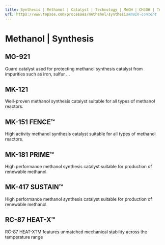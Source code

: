 ```yaml
---
title: Synthesis | Methanol | Catalyst | Technology | MeOH | CH3OH | Topsoe
url: https://www.topsoe.com/processes/methanol/synthesis#main-content
---
```


# Methanol | Synthesis

## MG-921

Guard catalyst used for protecting methanol synthesis catalyst from impurities such as iron, sulfur ...

## MK-121

Well-proven methanol synthesis catalyst suitable for all types of methanol reactors.

## MK-151 FENCE™

High activity methanol synthesis catalyst suitable for all types of methanol reactors.

## MK-181 PRIME™

High performance methanol synthesis catalyst suitable for production of renewable methanol.

## MK-417 SUSTAIN™

High performance methanol synthesis catalyst suitable for production of renewable methanol.

## RC-87 HEAT-X™

RC-87 HEAT-XTM features unmatched mechanical stability across the temperature range